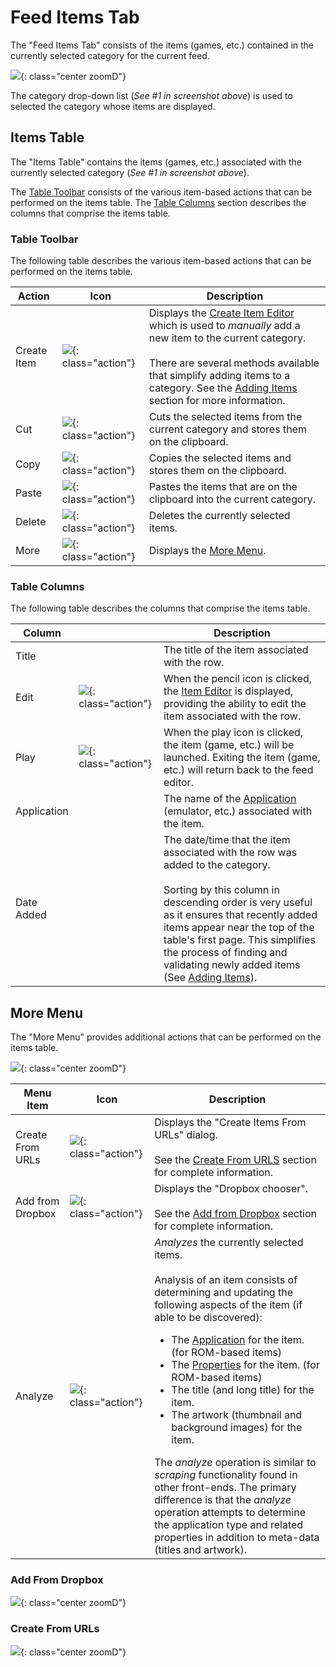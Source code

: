 # Feed Items Tab

The "Feed Items Tab" consists of the items (games, etc.) contained in the currently selected category for the current feed. 

![](../../assets/images/editor/workspace/itemstab-annotated.png){: class="center zoomD"}

The category drop-down list (*See #1 in screenshot above*) is used to selected the category whose items are displayed.

## Items Table

The "Items Table" contains the items (games, etc.) associated with the currently selected category (*See #1 in screenshot above*). 

The [Table Toolbar](#table-toolbar) consists of the various item-based actions that can be performed on the items table. The [Table Columns](#table-columns) section describes the columns that comprise the items table.

### Table Toolbar

The following table describes the various item-based actions that can be performed on the items table.

| __Action__ | __Icon__ | __Description__ |
| --- | --- | --- |
| Create Item | ![](../../assets/images/editor/icons/baseline_add_box_white_24dp.png){: class="action"} | Displays the [Create Item Editor](../dialogs/item-dialog.md) which is used to *manually* add a new item to the current category.<br><br>There are several methods available that simplify adding items to a category. See the [Adding Items](addingitems.md) section for more information. |
| Cut | ![](../../assets/images/editor/icons/round_content_cut_white_24dp.png){: class="action"} | Cuts the selected items from the current category and stores them on the clipboard. |
| Copy | ![](../../assets/images/editor/icons/round_content_copy_white_24dp.png){: class="action"} | Copies the selected items and stores them on the clipboard. |
| Paste | ![](../../assets/images/editor/icons/round_content_paste_white_24dp.png){: class="action"} | Pastes the items that are on the clipboard into the current category.  |
| Delete | ![](../../assets/images/editor/icons/round_delete_white_24dp.png){: class="action"} | Deletes the currently selected items. |
| More | ![](../../assets/images/editor/icons/round_more_horiz_white_24dp.png){: class="action"} | Displays the [More Menu](#more-menu). |

### Table Columns

The following table describes the columns that comprise the items table.

| __Column__ |  | __Description__ |
| --- | --- | --- |
| Title | | The title of the item associated with the row. |
| Edit | ![](../../assets/images/editor/icons/round_edit_white_24dp.png){: class="action"} | When the pencil icon is clicked, the [Item Editor](../dialogs/item-dialog.md) is displayed, providing the ability to edit the item associated with the row. |
| Play | ![](../../assets/images/editor/icons/round_play_arrow_white_24dp.png){: class="action"} | When the play icon is clicked, the item (game, etc.) will be launched. Exiting the item (game, etc.) will return back to the feed editor. |
| Application | | The name of the [Application](../../apps/index.md) (emulator, etc.) associated with the item. |
| Date Added | | The date/time that the item associated with the row was added to the category.<br><br>Sorting by this column in descending order is very useful as it ensures that recently added items appear near the top of the table's first page. This simplifies the process of finding and validating newly added items (See [Adding Items](addingitems.md)). |

## More Menu

The "More Menu" provides additional actions that can be performed on the items table.

![](../../assets/images/editor/workspace/itemsmoremenu.png){: class="center zoomD"}

| __Menu Item__ | __Icon__ | __Description__ |
| --- | --- | --- |
| Create From URLs | ![](../../assets/images/editor/icons/round_auto_awesome_white_24dp.png){: class="action"} | Displays the "Create Items From URLs" dialog.<br><br>See the [Create From URLS](#create-from-urls) section for complete information. |
| Add from Dropbox | ![](../../assets/images/editor/icons/dropbox.png){: class="action"} | Displays the "Dropbox chooser".<br><br>See the [Add from Dropbox](#add-from-dropbox) section for complete information.   |
| Analyze | ![](../../assets/images/editor/icons/round_find_in_page_white_24dp.png){: class="action"} |  *Analyzes* the currently selected items.<br><br>Analysis of an item consists of determining and updating the following aspects of the item (if able to be discovered):<br><ul><li>The [Application](../../apps/index.md) for the item. (for ROM-based items)</li><li>The [Properties](../dialogs/item-dialog.md#properties-tab) for the item. (for ROM-based items)</li><li>The title (and long title) for the item.</li><li>The artwork (thumbnail and background images) for the item.</li></ul> The *analyze* operation is similar to *scraping* functionality found in other front-ends. The primary difference is that the *analyze* operation attempts to determine the application type and related properties in addition to meta-data (titles and artwork). |

### Add From Dropbox

![](../../assets/images/editor/workspace/dropbox.png){: class="center zoomD"}

### Create From URLs

![](../../assets/images/editor/workspace/itemsfromurls.png){: class="center zoomD"}
